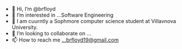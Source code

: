 - 👋 Hi, I’m @brfloyd
- 👀 I’m interested in ...Software Engineering    
- 🌱 I am cuurntly a Sophmore computer science student at Villavnova University. 
- 💞️ I’m looking to collaborate on ...
- 📫 How to reach me ...brfloyd19@gmail.com

<!---
brfloyd/brfloyd is a ✨ special ✨ repository because its `README.md` (this file) appears on your GitHub profile.
You can click the Preview link to take a look at your changes.
--->
